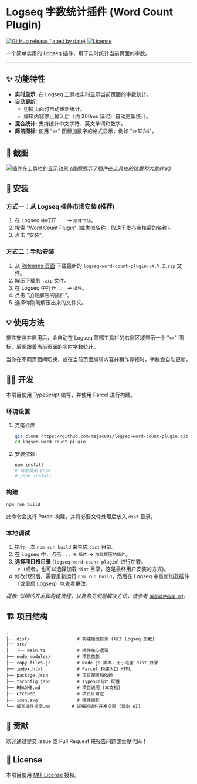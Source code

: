 # Logseq 字数统计插件 (Word Count Plugin)

[![GitHub release (latest by date)](https://img.shields.io/github/v/release/msjsc001/logseq-word-count-plugin)](https://github.com/msjsc001/logseq-word-count-plugin/releases/latest)
[![License](https://img.shields.io/github/license/msjsc001/logseq-word-count-plugin)](LICENSE)

一个简单实用的 Logseq 插件，用于实时统计当前页面的字数。

---

## ✨ 功能特性

*   **实时显示:** 在 Logseq 工具栏实时显示当前页面的字数统计。
*   **自动更新:**
    *   切换页面时自动重新统计。
    *   编辑内容停止输入后（约 300ms 延迟）自动更新统计。
*   **混合统计:** 支持统计中文字符、英文单词和数字。
*   **简洁图标:** 使用 "✏️" 图标加数字的格式显示，例如 "✏️1234"。

## 📸 截图

![插件在工具栏的显示效果](https://github.com/user-attachments/assets/a082273e-ee4b-4425-a95d-9299b0a3f5c9)
*(截图展示了插件在工具栏的位置和大致样式)*

## 🚀 安装

### 方式一：从 Logseq 插件市场安装 (推荐)

1.  在 Logseq 中打开 `...` -> `插件市场`。
2.  搜索 "Word Count Plugin" (或类似名称，取决于发布审核后的名称)。
3.  点击 "安装"。

### 方式二：手动安装

1.  从 [Releases 页面](https://github.com/msjsc001/logseq-word-count-plugin/releases/latest) 下载最新的 `logseq-word-count-plugin-vX.Y.Z.zip` 文件。
2.  解压下载的 `.zip` 文件。
3.  在 Logseq 中打开 `...` -> `插件`。
4.  点击 "加载解压的插件"。
5.  选择你刚刚解压出来的文件夹。

## 💡 使用方法

插件安装并启用后，会自动在 Logseq 顶部工具栏的右侧区域显示一个 "✏️" 图标，后面跟着当前页面的实时字数统计。

当你在不同页面间切换，或在当前页面编辑内容并稍作停顿时，字数会自动更新。

## 🧑‍💻 开发

本项目使用 TypeScript 编写，并使用 Parcel 进行构建。

### 环境设置

1.  克隆仓库:
    ```bash
    git clone https://github.com/msjsc001/logseq-word-count-plugin.git
    cd logseq-word-count-plugin
    ```
2.  安装依赖:
    ```bash
    npm install
    # 或者使用 pnpm
    # pnpm install
    ```

### 构建

```bash
npm run build
```
此命令会执行 Parcel 构建，并将必要文件处理后放入 `dist` 目录。

### 本地调试

1.  执行一次 `npm run build` 来生成 `dist` 目录。
2.  在 Logseq 中，点击 `...` -> `插件` -> `加载解压的插件`。
3.  **选择项目根目录** (`logseq-word-count-plugin`) 进行加载。
    *   (或者，也可以选择加载 `dist` 目录，这是最终用户安装的方式)。
4.  修改代码后，需要重新运行 `npm run build`，然后在 Logseq 中重新加载插件（或重启 Logseq）以查看更改。

*提示: 详细的开发和构建流程，以及常见问题解决方法，请参考 [`编写插件指南.md`](./编写插件指南.md)。*

## 🏗️ 项目结构

```
.
├── dist/                  # 构建输出目录 (用于 Logseq 加载)
├── src/
│   └── main.ts            # 插件核心逻辑
├── node_modules/          # 项目依赖
├── copy-files.js          # Node.js 脚本，用于准备 dist 目录
├── index.html             # Parcel 构建入口 HTML
├── package.json           # 项目配置和依赖
├── tsconfig.json          # TypeScript 配置
├── README.md              # 项目说明 (本文档)
├── LICENSE                # 项目许可证
├── icon.svg               # 插件图标
└── 编写插件指南.md        # 详细的插件开发指南 (面向 AI)
```

## 🤝 贡献

欢迎通过提交 Issue 或 Pull Request 来报告问题或贡献代码！

## 📄 License

本项目使用 [MIT License](LICENSE) 授权。
